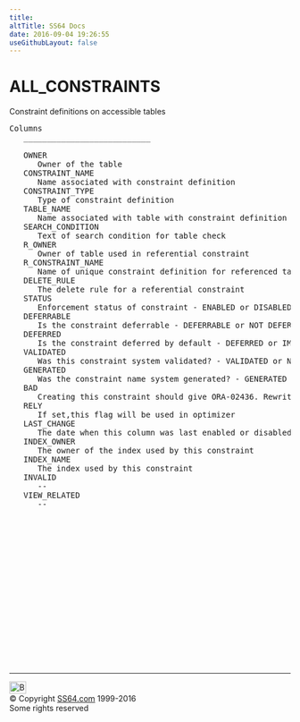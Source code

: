 ```yaml
---
title:
altTitle: SS64 Docs
date: 2016-09-04 19:26:55
useGithubLayout: false
---
```

<!-- #BeginLibraryItem "/Library/head_orad.lbi" --><!-- #EndLibraryItem --><h1>ALL_CONSTRAINTS </h1><p> Constraint definitions on accessible tables </p> 
 
<pre>Columns
   ___________________________
 
   OWNER
      Owner of the table
   CONSTRAINT_NAME
      Name associated with constraint definition
   CONSTRAINT_TYPE
      Type of constraint definition
   TABLE_NAME
      Name associated with table with constraint definition
   SEARCH_CONDITION
      Text of search condition for table check
   R_OWNER
      Owner of table used in referential constraint
   R_CONSTRAINT_NAME
      Name of unique constraint definition for referenced table
   DELETE_RULE
      The delete rule for a referential constraint
   STATUS
      Enforcement status of constraint - ENABLED or DISABLED
   DEFERRABLE
      Is the constraint deferrable - DEFERRABLE or NOT DEFERRABLE
   DEFERRED
      Is the constraint deferred by default - DEFERRED or IMMEDIATE
   VALIDATED
      Was this constraint system validated? - VALIDATED or NOT VALIDATED
   GENERATED
      Was the constraint name system generated? - GENERATED NAME or USER NAME
   BAD
      Creating this constraint should give ORA-02436. Rewrite it before 2000 AD. 
   RELY
      If set,this flag will be used in optimizer
   LAST_CHANGE
      The date when this column was last enabled or disabled
   INDEX_OWNER
      The owner of the index used by this constraint
   INDEX_NAME
      The index used by this constraint
   INVALID
      --
   VIEW_RELATED
      --

</pre><!-- #BeginLibraryItem "/Library/foot_orad.lbi" --><p>
<!-- oracle-footer -->
<ins class="adsbygoogle" style="display:inline-block;width:300px;height:250px" data-ad-client="ca-pub-6140977852749469" data-ad-slot="4275490898"></ins>
<script>
(adsbygoogle = window.adsbygoogle || []).push({});
</script></p>
<hr>
<div id="bl" class="footer"><a href="ALL_CONSTRAINTS.html#"><img src="../images/top.png" width="30" height="22" alt="Back to the Top"></a></div>
<div id="br" class="footer, tagline">© Copyright <a href="http://ss64.com/">SS64.com</a> 1999-2016<br>
Some rights reserved</div>
<!-- #EndLibraryItem -->

